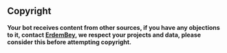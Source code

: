 ## Copyright

**Your bot receives content from other sources, if you have any objections to it,
contact [ErdemBey](github.com/erdembey0), we respect your projects and data, please consider this before attempting copyright.**

